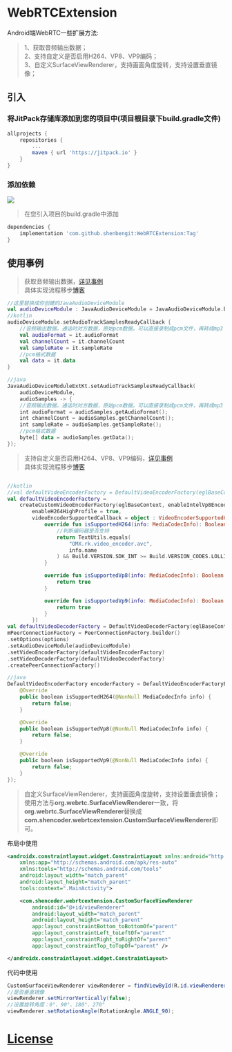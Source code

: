 # WebRTCExtension
Android端WebRTC一些扩展方法:

>1、获取音频输出数据；     
>2、支持自定义是否启用H264、VP8、VP9编码；    
>3、自定义SurfaceViewRenderer，支持画面角度旋转，支持设置垂直镜像；    

## 引入
### 将JitPack存储库添加到您的项目中(项目根目录下build.gradle文件)
```gradle
allprojects {
    repositories {
        ...
        maven { url 'https://jitpack.io' }
    }
}
```
### 添加依赖
[![](https://jitpack.io/v/shenbengit/WebRTCExtension.svg)](https://jitpack.io/#shenbengit/WebRTCExtension)
> 在您引入项目的build.gradle中添加
```gradle
dependencies {
    implementation 'com.github.shenbengit:WebRTCExtension:Tag'
}
```
## 使用事例
>获取音频输出数据，[详见事例](https://github.com/shenbengit/WebRTCExtension/blob/7e4e63f3e64f0344fc35022051c410a3cb531ba7/app/src/main/java/com/shencoder/webrtcextensiondemo/WebRTCManager.kt#L51)    
>具体实现流程移步[博客](https://blog.csdn.net/csdn_shen0221/article/details/119846853)
```kotlin
//这里替换成你创建的JavaAudioDeviceModule
val audioDeviceModule : JavaAudioDeviceModule = JavaAudioDeviceModule.builder(applicationContext).createAudioDeviceModule()
//kotlin
audioDeviceModule.setAudioTrackSamplesReadyCallback {
    //音频输出数据，通话时对方数据，原始pcm数据，可以直接录制成pcm文件，再转成mp3
    val audioFormat = it.audioFormat
    val channelCount = it.channelCount
    val sampleRate = it.sampleRate
    //pcm格式数据
    val data = it.data
}

//java
JavaAudioDeviceModuleExtKt.setAudioTrackSamplesReadyCallback(
    audioDeviceModule,
    audioSamples -> {
    //音频输出数据，通话时对方数据，原始pcm数据，可以直接录制成pcm文件，再转成mp3
    int audioFormat = audioSamples.getAudioFormat();
    int channelCount = audioSamples.getChannelCount();
    int sampleRate = audioSamples.getSampleRate();
    //pcm格式数据
    byte[] data = audioSamples.getData();
});
```

>支持自定义是否启用H264、VP8、VP9编码，[详见事例](https://github.com/shenbengit/WebRTCExtension/blob/21bc32beb66cbd904810ee452fb0e8e1a34dbb33/app/src/main/java/com/shencoder/webrtcextensiondemo/WebRTCManager.kt#L84)    
>具体实现流程移步[博客](https://blog.csdn.net/csdn_shen0221/article/details/119982257)
```kotlin

//kotlin
//val defaultVideoEncoderFactory = DefaultVideoEncoderFactory(eglBaseContext, true, true)
val defaultVideoEncoderFactory =
    createCustomVideoEncoderFactory(eglBaseContext, enableIntelVp8Encoder = true,
        enableH264HighProfile = true,
        videoEncoderSupportedCallback = object : VideoEncoderSupportedCallback {
            override fun isSupportedH264(info: MediaCodecInfo): Boolean {
                //判断编码器是否支持
                return TextUtils.equals(
                    "OMX.rk.video_encoder.avc",
                    info.name
                ) && Build.VERSION.SDK_INT >= Build.VERSION_CODES.LOLLIPOP
            }

            override fun isSupportedVp8(info: MediaCodecInfo): Boolean {
                return true
            }

            override fun isSupportedVp9(info: MediaCodecInfo): Boolean {
                return true
            }
        })
val defaultVideoDecoderFactory = DefaultVideoDecoderFactory(eglBaseContext)
mPeerConnectionFactory = PeerConnectionFactory.builder()
.setOptions(options)
.setAudioDeviceModule(audioDeviceModule)
.setVideoEncoderFactory(defaultVideoEncoderFactory)
.setVideoDecoderFactory(defaultVideoDecoderFactory)
.createPeerConnectionFactory()

//java
DefaultVideoEncoderFactory encoderFactory = DefaultVideoEncoderFactoryExtKt.createCustomVideoEncoderFactory(eglBaseContext, true, , true, new VideoEncoderSupportedCallback() {
    @Override
    public boolean isSupportedH264(@NonNull MediaCodecInfo info) {
        return false;
    }

    @Override
    public boolean isSupportedVp8(@NonNull MediaCodecInfo info) {
        return false;
    }

    @Override
    public boolean isSupportedVp9(@NonNull MediaCodecInfo info) {
        return false;
    }
});
```


>自定义SurfaceViewRenderer，支持画面角度旋转，支持设置垂直镜像；    
>使用方法与**org.webrtc.SurfaceViewRenderer**一致，将**org.webrtc.SurfaceViewRenderer**替换成**com.shencoder.webrtcextension.CustomSurfaceViewRenderer**即可。   
  
布局中使用    
```xml
<androidx.constraintlayout.widget.ConstraintLayout xmlns:android="http://schemas.android.com/apk/res/android"
    xmlns:app="http://schemas.android.com/apk/res-auto"
    xmlns:tools="http://schemas.android.com/tools"
    android:layout_width="match_parent"
    android:layout_height="match_parent"
    tools:context=".MainActivity">

    <com.shencoder.webrtcextension.CustomSurfaceViewRenderer
        android:id="@+id/viewRenderer"
        android:layout_width="match_parent"
        android:layout_height="match_parent"
        app:layout_constraintBottom_toBottomOf="parent"
        app:layout_constraintLeft_toLeftOf="parent"
        app:layout_constraintRight_toRightOf="parent"
        app:layout_constraintTop_toTopOf="parent" />

</androidx.constraintlayout.widget.ConstraintLayout>
```

代码中使用    
```java
CustomSurfaceViewRenderer viewRenderer = findViewById(R.id.viewRenderer);
//是否垂直镜像
viewRenderer.setMirrorVertically(false);
//设置旋转角度：0°、90°、180°、270°
viewRenderer.setRotationAngle(RotationAngle.ANGLE_90);
```
# [License](https://github.com/shenbengit/WebRTCExtension/blob/master/LICENSE)
